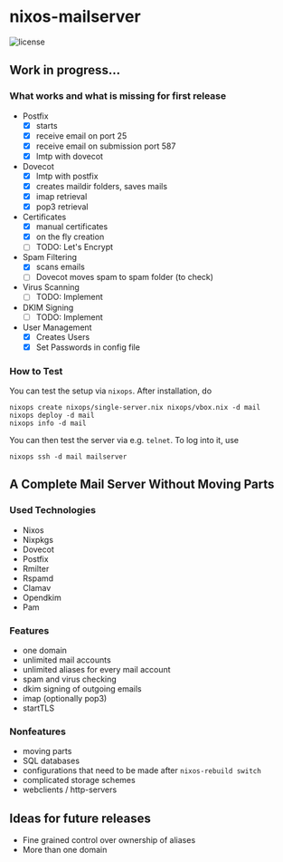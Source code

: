 # nixos-mailserver
![license](https://img.shields.io/badge/license-GPL3-brightgreen.svg)

## Work in progress...

### What works and what is missing for first release
 * Postfix
    - [x] starts
    - [x] receive email on port 25
    - [x] receive email on submission port 587
    - [x] lmtp with dovecot
 * Dovecot
    - [x] lmtp with postfix
    - [x] creates maildir folders, saves mails
    - [x] imap retrieval
    - [x] pop3 retrieval
 * Certificates
    - [x] manual certificates
    - [x] on the fly creation
    - [ ] TODO: Let's Encrypt
 * Spam Filtering
    - [x] scans emails
    - [ ] Dovecot moves spam to spam folder (to check)
 * Virus Scanning
    - [ ] TODO: Implement
 * DKIM Signing
    - [ ] TODO: Implement
 * User Management
    - [x] Creates Users
    - [x] Set Passwords in config file

### How to Test

You can test the setup via `nixops`. After installation, do

```
nixops create nixops/single-server.nix nixops/vbox.nix -d mail
nixops deploy -d mail
nixops info -d mail
```

You can then test the server via e.g. `telnet`. To log into it, use

```
nixops ssh -d mail mailserver
```

## A Complete Mail Server Without Moving Parts

### Used Technologies
 * Nixos
 * Nixpkgs
 * Dovecot
 * Postfix
 * Rmilter
 * Rspamd
 * Clamav
 * Opendkim
 * Pam

### Features
 * one domain
 * unlimited mail accounts
 * unlimited aliases for every mail account
 * spam and virus checking
 * dkim signing of outgoing emails
 * imap (optionally pop3)
 * startTLS

### Nonfeatures
 * moving parts
 * SQL databases
 * configurations that need to be made after `nixos-rebuild switch`
 * complicated storage schemes
 * webclients / http-servers

## Ideas for future releases
 * Fine grained control over ownership of aliases
 * More than one domain
